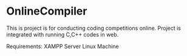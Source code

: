# OnlineCompiler

This is project is for conducting coding competitions online.
Project is integrated with running C,C++ codes in web.

Requirements:
XAMPP Server
Linux Machine
